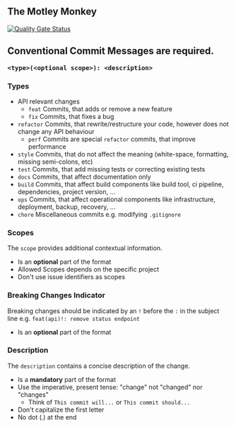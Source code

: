 ## The Motley Monkey

[![Quality Gate Status](https://sonarcloud.io/api/project_badges/measure?project=mark-nygaard_the-motley-monkey&metric=alert_status)](https://sonarcloud.io/summary/new_code?id=mark-nygaard_the-motley-monkey)

## Conventional Commit Messages are required.

<pre>
<b>&lt;type&gt;(&lt;optional scope&gt;): &lt;description&gt;</b>
</pre>

### Types

- API relevant changes
  - `feat` Commits, that adds or remove a new feature
  - `fix` Commits, that fixes a bug
- `refactor` Commits, that rewrite/restructure your code, however does not change any API behaviour
  - `perf` Commits are special `refactor` commits, that improve performance
- `style` Commits, that do not affect the meaning (white-space, formatting, missing semi-colons, etc)
- `test` Commits, that add missing tests or correcting existing tests
- `docs` Commits, that affect documentation only
- `build` Commits, that affect build components like build tool, ci pipeline, dependencies, project version, ...
- `ops` Commits, that affect operational components like infrastructure, deployment, backup, recovery, ...
- `chore` Miscellaneous commits e.g. modifying `.gitignore`

### Scopes

The `scope` provides additional contextual information.

- Is an **optional** part of the format
- Allowed Scopes depends on the specific project
- Don't use issue identifiers as scopes

### Breaking Changes Indicator

Breaking changes should be indicated by an `!` before the `:` in the subject line e.g. `feat(api)!: remove status endpoint`

- Is an **optional** part of the format

### Description

The `description` contains a concise description of the change.

- Is a **mandatory** part of the format
- Use the imperative, present tense: "change" not "changed" nor "changes"
  - Think of `This commit will...` or `This commit should...`
- Don't capitalize the first letter
- No dot (.) at the end
